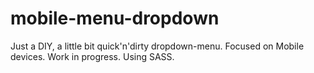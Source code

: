 # mobile-menu-dropdown
Just a DIY, a little bit quick'n'dirty dropdown-menu. Focused on Mobile devices. Work in progress. Using SASS.

